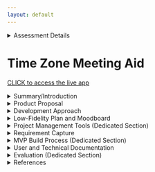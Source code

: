 ```yaml
---
layout: default
---
```


<details>
  <summary>Assessment Details</summary>

|                    | Description                                 |
| ------------------ | ------------------------------------------- |
| Course Title:      | Software Engineering                        |
| Course Code:       | NCHNAP688                                   |
| Assessment Title:  | Summative Assessment One                    |
| Assessment Number: | AE1                                         |
| Restrictions:      | 2,000 words +/- 10%,  excluding data tables |
| Description:       | Report (workplace case study)               |
| Hand-in Deadline:  | 17th January 2025, 23:59                    |

</details>

# Time Zone Meeting Aid
<a href="https://raziel1stborn.github.io/NCHNAP688-Sum1/" target="_blank">CLICK to access the live app</a>

<details>
  <summary>Summary/Introduction</summary>
  <hr>

  
  ## Summary/Introduction
  
</details>
  
<details>
  <summary>Product Proposal</summary>
  <hr>
  My employer is part of Associated British Foods plc, which is multi-national business with operations in 56 countries around the world (ABF, 2024). With colleagues in mutliple timezones, planning meetings with consideration and convenience can be challenging. My product proposal is for an easy to use application where users can set a location, date, and time, then select a second location, and the application will give the equivalent date and time for the secondary location.   
  <hr>
</details>

<details>
  <summary>Development Approach</summary>
  <hr>

  ## Development Approach
  
The development approach of this project will be itterative and agile, with an expectation of three sprints. A significant component of this product is the user interface (UI), an itterative agile approach allows for the testing of useable software and UI at earlier stages in the software development lifecycle, and results from this can lead to changes in development (Ferreira, Noble and Biddle, 2007). 
  <hr>
</details>


<details>
  <summary>Low-Fidelity Plan and Moodboard</summary>
  <hr>

## Low-Fidelity Plan
A low-fidelity flow for the application was prototyped using Figma and is available at [Figma.com](https://www.figma.com/proto/kTpbqRqdkA15Keu1uF1nJs/Summative-1?node-id=1-2&t=BiJiPwSoCtLmuO3u-1/).

  <br>

A welcome screen will provide the user with some basic information about the application, and will feature some appropriate imagry and branding.
The user can start using the functionality of the application, or quit. As this is a web-based applicaiton, quitting will take them to the ABF homepage.

  
  ![Image of Low-fidelity Figma mock up of the application.](/images/figma_low_fi_01.jpg)

<br>

## Moodboard

To aid decision making regarding colour schemes and design choices, I created a moodboard. This was made up from screen snippets of solid colours snapped from abf.co.uk, I then identified the HEX and RGB values of these colours for easy reference when it comes to formatting the visuals of the applicaiton. A list of CSS web safe fonts was obtained from w3schools.com (2024), these were added to the moodboard and Verdana was chosen for the application font as it is stylistically complementary to the font used for the Associated British Foods plc name. An AI generated image of the globe was created using Microsoft Designer (n.d.) as it is free to use and avoids any licensing issues.            

  ![Image of moodboard showing colour and font design elements.](/images/mood_board.png)





  <hr>  
</details>

<details>
  <summary>Project Management Tools (Dedicated Section)</summary>

## Project Management Tools
<hr>
  The project management tool used is GitHub Projects. The Iterative Project Planning template was selected so that the iterations and sprints can be clearly shown and managed. There are three planned iterations:

  1) <b>Iteration 01</b><br>
     09 December 2024 - 15 December 2024<br>
     <b>Goal:</b> Produce a basic framework for the app, showing very basic functionality. 
      
  2) <b>Iteration 02</b><br>
     16 December 2024 - 20 December 2024<br>
     <b>Goal:</b> Aquire user feedback, add visualisation, testing.
  
  3) <b>Iteration 03</b><br>
     21 December 2024 - 04 January 2025<br>
     <b>Goal:</b> Aquire user feedback, testing.      

  <br>

  The iterations as configured and shown in GitHub projects. 
  ![Image of GitHub projects iteration planning.](/images/github_projects_iterations.jpg)


  Setting out the basic tasks for the first iteration. 
  ![Image showing kanban style cards for To Do, In Progress, and Done.](/images/kanban_style_cards_iteration01.jpg)


## Ticketing System / Labels

  <hr>

</details>

<details>
  <summary>Requirement Capture</summary>
  
| ID | Details                                                                  |
| -- | ------------------------------------------------------------------------ |
| 01 | User selects their country via clicking on a map                         |
| 02 | Current date and time is shown for chosen timezone                       |
| 03 | User inputs a desired meeting date and time                              |
| 04 | User clicks on destination country                                       |
| 05 | Output shows what date and time that will be in the destination country  |
| 06 | User can print a reminder card                                           |

</details>

<details>
  <summary>MVP Build Process (Dedicated Section)</summary>
  <hr>
  
  ## Test-Driven Development

  Test-driven development (TDD) is a strategy which involves coding automated tests for software functions, with those tests being designed and written before the programmer writes the actual code which will be tested (Janzen and Saiedian, 2005). This means that as soon as the function is built, there are automated tests ready, which may result in faster development and better code as the programmer is forced to think ahead about what the function will accept and output, and the conditions under which the function may fail. <br><br>

Here is an example of TDD in action. As this application requires the user to select an initial date and time, the datetime-local HTML input type will be used. The value created by this is not formatted in a way which will be clear to most users, as such a function is needed to turn the value into a more accessible format. This unit test contains inputs in a variety of date time formats, as well as an invalid input type, it then checks if the result from the unwritten function matches the expected result. 
<br>

<div style="display: flex; justify-content: space-around; align-items: center;">
  <img src="/development_progress_images/tdd_1.jpg" alt="Image showing code for test-driven development." width="650"/>
</div>
<br>
Running this test suite results in the following:<br>
<div style="display: flex; justify-content: space-around; align-items: center;">
  <img src="/development_progress_images/tdd_2.jpg" alt="Image showing test failing." width="500" style="margin-right: 10px;"/>
  <img src="/development_progress_images/tdd_3.jpg" alt="Image showing test suite failing results" width="200"/>
</div>

This is because the function does not exist, or is not accessible to the tests.<br><br>
The following screenshots show the created <b>formatDateTime</b> function and changes to testing code to make the function accessible.<br>
<div style="display: flex; justify-content: space-around; align-items: center;">
  <img src="/development_progress_images/tdd_4.jpg" alt="Image showing the code for the formatDateTime function." width="350" style="margin-right: 10px;"/>
  <img src="/development_progress_images/tdd_5.jpg" alt="Image showing the amended testing code to access the formatDatTime function" width="500"/>
</div>
<br>
Running the test suite again after these changes, all tests ran successfully. <br>
<div style="display: flex; justify-content: space-around; align-items: center;">
  <img src="/development_progress_images/tdd_6.jpg" alt="Image showing successful completion of formatDateTime function testing." width="500"/>
</div>

  
  ## Sprint 1
  By the end of the first sprint the Welcome page is built, featuring basic formatting and container areas for the Welcome message and links. Links to the Application page and the abf.co.uk site were present but without image buttons. The Application Page features three basic container areas for the Date/Time Entry, the map, and actions/links. The map is displaying and is interactive, although the code is basic, meaning it is not customised for this partiuclar application. No functionality exists on the map other than being able zoom in and out, and move around the map.      

<div style="display: flex; justify-content: space-around; align-items: center;">
  <img src="/development_progress_images/sprint_1_welcome_end.jpg" alt="Image showing the welcome Page progress by the end of the first sprint." width="500" style="margin-right: 10px;"/>
  <img src="/development_progress_images/sprint_1_app_end.jpg" alt="Image showing the App Page progress by the end of the first sprint" width="500"/>
</div>


  ## Sprint 2
  Limited developer resources and an overly optimitic schedule meant that the progress in sprint 2 was much less than expected. With the resources that were available, work was focussed on the Application page, and as such there were no developments regarding the Welcome Page. 
<br>  
  Work was started on being able to select the source location's date and time, and select the source location on the map, with a temporary pin image being created to show the souce. Page formatting developed beyond the original design as it became clear that three sections are needed for the selections, i.e. Source, Destination and Results. Also required was a button to log the source co-ordinates so that logically the program knows which mouse click is the one the user intends to log the source. In light of this it also became clear that a button was needed to be able to clear the source coordinates so the user could change their mind/correct a mistake. Elements which show the exact longitude and lattitude were included to provide clear evidence that coordinates had been logged. 
<br><br>
During development and use testing it became apparent that a way of communicating and feeding back to the user was needed. As such a dedicated 'MESSAGE' section was added. This message section dynamically provides both instructions, and feedback depending on what the user is currently doing.
<br><br>
Temporary button images were created and used for the three main actions at the bottom of the application. 

<div style="display: flex; justify-content: space-around; align-items: center;">
  <img src="/development_progress_images/sprint_2_welcome_end.jpg" alt="Image showing the welcome Page progress by the end of the second sprint." width="500" style="margin-right: 10px;"/>
  <img src="/development_progress_images/sprint_2_app_end.jpg" alt="Image showing the App Page progress by the end of the second sprint" width="500"/>
</div>
  
  ## Sprint 3
  In common with Sprint 2, Sprint 3 has suffered with lack of developer availabiity. As such the deadline of 4th January 2025 for MVP delivery has been missed. However, the project is still within the hard deadline of 17th January 2025. Although behind schedule, progress was made on the application page.
    
<div style="display: flex; justify-content: space-around; align-items: center;">
  <img src="/development_progress_images/sprint_3_welcome_mid.jpg" alt="Image showing the welcome Page progress during the third sprint." width="500" style="margin-right: 10px;"/>
  <img src="/development_progress_images/sprint_3_app_mid.jpg" alt="Image showing the App Page progress during the third sprint" width="500"/>
</div>

Real column headings have been added to replace the placeholders. The means to select a second location have been implmented. The 'Results' section is displaying the First Location information, but the code has not yet been written to calculate and return the date and time for the Second Location. Changes were also made to frame sizes in an attempt to ensure that all elements are visible to the user on a 1920 x 1080 resoution display without the need for vertical scrolling. Naturally this will vary from user to user, depending on their personal display and browser setup. 
<br>
  It has been decided to extend the timeframe of this sprint. This due to feedback not yet being sought from a third-party user. Additionally it is clear that a 4th and possibly 5th sprint will be needed in order to deliver the MVP. <br>
<div style="display: flex; justify-content: space-around; align-items: center;">
  <img src="/development_progress_images/sprint_3_progress_overview.jpg" alt="Image showing duration change to Iteration 3, and addition of Iteration 4" width="800" style="margin-right: 10px;"/>
</div>

<br>
The third sprint concluded by progressing the development of the index.html page and obtaining third-party user feedback. 
<br>

<div style="display: flex; justify-content: space-around; align-items: center;">
  <img src="/development_progress_images/sprint_3_welcome_end.jpg" alt="Image showing the welcome Page state at the end of the third sprint." width="500" style="margin-right: 10px;"/>
  <img src="/development_progress_images/sprint_3_app_end.jpg" alt="Image showing the App Page progress at the end of the third sprint" width="500"/>
</div>
<br>
Whilst progressing the index.html 'Welcome' page and reviewing branding style against the main ABF website, it became clear that the ABF site does not use images for the navigation buttons, instead favouring buttons styled using css. As such the welcome page design was altered to be more on brand.<br> 
<br>
<b>User testing yielded the following feedback points:</b><br><br>

<ol>
  <li>Confusion about <b>how to navigate the map</b>, user did not know about scroll wheel zoom function on hold to pan.</li><br>
  <li>The <b>pin heads</b> are too large. (Note: These are temporary pins anyway)</li><br>
  <li>There is <b>no link between the colour of the pin</b>b> and the source/destination location.</li><br>
  <li>Query over why the 'Log Coordinates' <b>button is below the coordinates</b> and what the point of seeing the coordinates is if one can't type them in.</li><br>
  <li>The <b>three buttons</b> at the bottom need new labels.</li><br>
  <li>The <b>'MESSAGE' section</b> needs to be more visible.</li><br>
</ol>

  ## Sprint 4
  This will be the last sprint and needs to address the feedback issues raised by the user, aswell as finalising the application page and documenting code testing. 
<div style="display: flex; justify-content: space-around; align-items: center;">
  <img src="/development_progress_images/sprint_4_list.jpg" alt="Image showing sprint 4 to do items" width="800" style="margin-right: 10px;"/>
</div> 
  <hr>  
</details>



<details>
  <summary>User and Technical Documentation</summary>
</details>

<details>
  <summary>Evaluation (Dedicated Section)</summary>
  Difficulties:<br>
  - Had not used this style of project management before.<br>
  - At the start of the project I was not sure if I had the capability to be able to build it, possibly too ambitous. <br>
  - Difficult to assign tickets and work with multiple branches when only one person is doing all of the work. <br>
  - How granular to make the tickets/requirements. 
</details>

<details>
  <summary>References</summary>
  <hr>
ABF (2024) <i>Where we operate</i> [online].<br>  
          &nbsp;&nbsp;&nbsp;&nbsp;Available at: https://www.abf.co.uk/about-us/where-we-operate  <br>
          &nbsp;&nbsp;&nbsp;&nbsp;(Accessed: 09 December 2024). <br><br>

Ferreira, J., Noble, J. and Biddle, R. (2007) 'Agile development iterations and UI design', <br> 
          &nbsp;&nbsp;&nbsp;&nbsp;<i>Proceedings of the Agile 2007 Agile Development Conference.</i> 13-17 August 2007, Washington, DC.  
          &nbsp;&nbsp;&nbsp;&nbsp;Available at: https://ieeexplore-ieee-org.ezproxy.neu.edu/document/4293575  <br>
          &nbsp;&nbsp;&nbsp;&nbsp;(Accessed: 09 December 2024). <br>

Janzen, D. and Saiedian, H. (2005) 'Test-driven development concepts, taxonomy, and future direction', <br>
          &nbsp;&nbsp;&nbsp;&nbsp;<i>Computer</i>, 38(9), pp.43-50 [online]. <br>
          &nbsp;&nbsp;&nbsp;&nbsp;Available at: https://doi-org.ezproxy.neu.edu/10.1109/MC.2005.314  <br>
          &nbsp;&nbsp;&nbsp;&nbsp;(Accessed: 06 January 2025). <br>          

Microsoft Designer (n.d.) <i>Create images</i> [online]. <br> 
          &nbsp;&nbsp;&nbsp;&nbsp;Available at: https://designer.microsoft.com/image-creator?scenario=texttoimage  <br>
          &nbsp;&nbsp;&nbsp;&nbsp;(Accessed: 14 December 2024). <br>

w3schools.com (2024) <i>CSS web safe fonts</i> [online]. <br> 
          &nbsp;&nbsp;&nbsp;&nbsp;Available at: https://www.w3schools.com/cssref/css_websafe_fonts.php  <br>
          &nbsp;&nbsp;&nbsp;&nbsp;(Accessed: 14 December 2024). <br><br>
  
</details>
